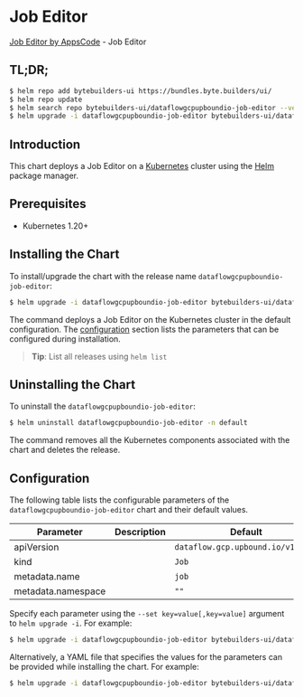 # Job Editor

[Job Editor by AppsCode](https://byte.builders) - Job Editor

## TL;DR;

```bash
$ helm repo add bytebuilders-ui https://bundles.byte.builders/ui/
$ helm repo update
$ helm search repo bytebuilders-ui/dataflowgcpupboundio-job-editor --version=v0.4.18
$ helm upgrade -i dataflowgcpupboundio-job-editor bytebuilders-ui/dataflowgcpupboundio-job-editor -n default --create-namespace --version=v0.4.18
```

## Introduction

This chart deploys a Job Editor on a [Kubernetes](http://kubernetes.io) cluster using the [Helm](https://helm.sh) package manager.

## Prerequisites

- Kubernetes 1.20+

## Installing the Chart

To install/upgrade the chart with the release name `dataflowgcpupboundio-job-editor`:

```bash
$ helm upgrade -i dataflowgcpupboundio-job-editor bytebuilders-ui/dataflowgcpupboundio-job-editor -n default --create-namespace --version=v0.4.18
```

The command deploys a Job Editor on the Kubernetes cluster in the default configuration. The [configuration](#configuration) section lists the parameters that can be configured during installation.

> **Tip**: List all releases using `helm list`

## Uninstalling the Chart

To uninstall the `dataflowgcpupboundio-job-editor`:

```bash
$ helm uninstall dataflowgcpupboundio-job-editor -n default
```

The command removes all the Kubernetes components associated with the chart and deletes the release.

## Configuration

The following table lists the configurable parameters of the `dataflowgcpupboundio-job-editor` chart and their default values.

|     Parameter      | Description |                   Default                    |
|--------------------|-------------|----------------------------------------------|
| apiVersion         |             | <code>dataflow.gcp.upbound.io/v1beta1</code> |
| kind               |             | <code>Job</code>                             |
| metadata.name      |             | <code>job</code>                             |
| metadata.namespace |             | <code>""</code>                              |


Specify each parameter using the `--set key=value[,key=value]` argument to `helm upgrade -i`. For example:

```bash
$ helm upgrade -i dataflowgcpupboundio-job-editor bytebuilders-ui/dataflowgcpupboundio-job-editor -n default --create-namespace --version=v0.4.18 --set apiVersion=dataflow.gcp.upbound.io/v1beta1
```

Alternatively, a YAML file that specifies the values for the parameters can be provided while
installing the chart. For example:

```bash
$ helm upgrade -i dataflowgcpupboundio-job-editor bytebuilders-ui/dataflowgcpupboundio-job-editor -n default --create-namespace --version=v0.4.18 --values values.yaml
```
